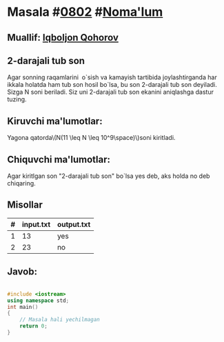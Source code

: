 
<h1>Masala #<a href="https://robocontest.uz/tasks/0802">0802</a> #<a href="https://robocontest.uz/tasks?category=1">Noma'lum</a></h1>
<h2> Muallif: <a href="https://robocontest.uz/profile/iqboljon_07">Iqboljon Qohorov</a></h2>
<h2>2-darajali tub son</h2>
<p>Agar sonning raqamlarini  o`sish va kamayish tartibida joylashtirganda har ikkala holatda ham tub son hosil bo`lsa, bu son 2-darajali tub son deyiladi. Sizga N soni beriladi. Siz uni 2-darajali tub son ekanini aniqlashga dastur tuzing.</p>
<h2>Kiruvchi ma'lumotlar:</h2>
<p>Yagona qatorda\(N(11 \leq N \leq 10^9\space)\)soni kiritladi.</p>
<h2>Chiquvchi ma'lumotlar:</h2>
<p>Agar kiritlgan son "2-darajali tub son" bo`lsa yes deb, aks holda no deb chiqaring.</p>
<h2>Misollar</h2>
<table>
    <thead>
        <tr>
            <th>#</th>
            <th>input.txt</th>
            <th>output.txt</th>
        </tr>
    </thead>
    <tbody>
            <tr>
                <td>1</td>
                <td>13</td>
                <td>yes</td>
            </tr>
            <tr>
                <td>2</td>
                <td>23</td>
                <td>no</td>
            </tr>
    </tbody>
    </table>
    
<h2>Javob:</h2>

######
```cpp
#include <iostream>
using namespace std;
int main()
{
    // Masala hali yechilmagan
    return 0;
}
```
